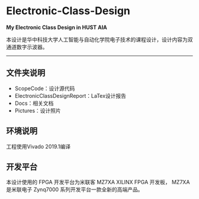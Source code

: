 # Electronic-Class-Design

**My Electronic Class Design in HUST AIA**

本设计是华中科技大学人工智能与自动化学院电子技术的课程设计，设计内容为双通道数字示波器。

---

## 文件夹说明

* ScopeCode：设计源代码
* ElectronicClassDesignReport：LaTex设计报告
* Docs：相关文档
* Pictures：设计照片

## 环境说明
工程使用Vivado 2019.1编译

## 开发平台
本设计使用的 FPGA 开发平台为米联客 MZ7XA XILINX FPGA 开发板，
MZ7XA 是米联电子 Zynq­7000 系列开发平台一款全新的高端产品。